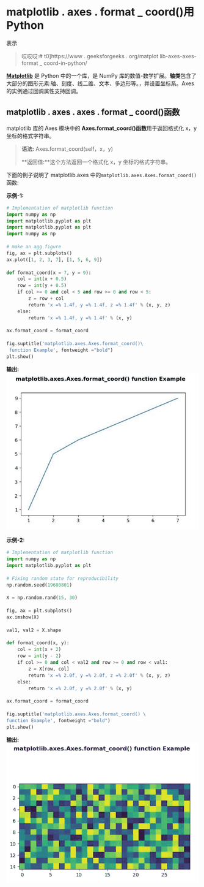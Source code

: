 # matplotlib . axes . format _ coord()用 Python

表示

> 哎哎哎:# t0]https://www . geeksforgeeks . org/matplot lib-axes-axes-format _ coord-in-python/

**[Matplotlib](https://www.geeksforgeeks.org/python-introduction-matplotlib/)** 是 Python 中的一个库，是 NumPy 库的数值-数学扩展。**轴类**包含了大部分的图形元素:轴、刻度、线二维、文本、多边形等。，并设置坐标系。Axes 的实例通过回调属性支持回调。

## matplotlib . axes . axes . format _ coord()函数

matplotlib 库的 Axes 模块中的 **Axes.format_coord()函数**用于返回格式化 x，y 坐标的格式字符串。

> **语法:** Axes.format_coord(self，x，y)
> 
> **返回值:**这个方法返回一个格式化 x，y 坐标的格式字符串。

下面的例子说明了 matplotlib.axes 中的`matplotlib.axes.Axes.format_coord()`函数:

**示例-1:**

```py
# Implementation of matplotlib function
import numpy as np
import matplotlib.pyplot as plt
import matplotlib.pyplot as plt
import numpy as np

# make an agg figure
fig, ax = plt.subplots()
ax.plot([1, 2, 3, 7], [1, 5, 6, 9])

def format_coord(x = 7, y = 9):
    col = int(x + 0.5)
    row = int(y + 0.5)
    if col >= 0 and col < 5 and row >= 0 and row < 5:
        z = row + col
        return 'x =% 1.4f, y =% 1.4f, z =% 1.4f' % (x, y, z)
    else:
        return 'x =% 1.4f, y =% 1.4f' % (x, y)

ax.format_coord = format_coord

fig.suptitle('matplotlib.axes.Axes.format_coord()\
 function Example', fontweight ="bold")
plt.show()
```

**输出:**
![](img/4e52aea3c0a24669225e338c6dc01284.png)

**示例-2:**

```py
# Implementation of matplotlib function
import numpy as np
import matplotlib.pyplot as plt

# Fixing random state for reproducibility
np.random.seed(19680801)

X = np.random.rand(15, 30)

fig, ax = plt.subplots()
ax.imshow(X)

val1, val2 = X.shape

def format_coord(x, y):
    col = int(x + 2)
    row = int(y - 2)
    if col >= 0 and col < val2 and row >= 0 and row < val1:
        z = X[row, col]
        return 'x =% 2.0f, y =% 2.0f, z =% 2.0f' % (x, y, z)
    else:
        return 'x =% 2.0f, y =% 2.0f' % (x, y)

ax.format_coord = format_coord

fig.suptitle('matplotlib.axes.Axes.format_coord() \
function Example', fontweight ="bold")
plt.show()
```

**输出:**
![](img/ae51daaff1e3d0149bd28f42037ac747.png)